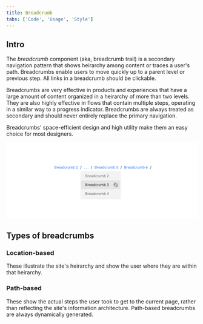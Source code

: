 ```yaml
---
title: Breadcrumb
tabs: ['Code', 'Usage', 'Style']
---
```


## Intro

The _breadcrumb_ component (aka, breadcrumb trail) is a secondary navigation pattern that shows heirarchy among content or traces a user's path. Breadcrumbs enable users to move quickly up to a parent level or previous step. All links in a breadcrumb should be clickable.

Breadcrumbs are very effective in products and experiences that have a large amount of content organized in a heirarchy of more than two levels. They are also highly effective in flows that contain multiple steps, operating in a similar way to a progress indicator. Breadcrumbs are always treated as secondary and should never entirely replace the primary navigation.

Breadcrumbs' space-efficient design and high utility make them an easy choice for most designers.

![multiple tiers of breadcrumb](images/breadcrumb-usage-1.png)

## Types of breadcrumbs

### Location-based

These illustrate the site's heirarchy and show the user where they are within that heirarchy.

### Path-based

These show the actual steps the user took to get to the current page, rather than reflecting the site's information architecture. Path-based breadcrumbs are always dynamically generated.

